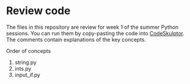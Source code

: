 # Review code

The files in this repository are review for week 1 of the summer Python sessions.
You can run them by copy-pasting the code into [CodeSkulptor](http://www.codeskulptor.org/).
The comments contain explanations of the key concepts.

Order of concepts
1. string.py
2. ints.py
3. input_if.py